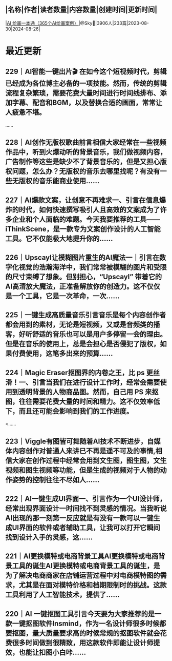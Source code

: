 |名称|作者|读者数量|内容数量|创建时间|更新时间|
---
|[AI 绘画一本通（365个AI绘画案例）](https://xiaobot.net/p/yibentong?refer=0b133df9-27dc-423b-8101-639049001c13)|@Sky🏹|3906人|233篇|2023-08-30|2024-08-26|

# 最近更新
## 229｜AI智能一键出片🎬 在如今这个短视频时代，剪辑已经成为各位博主必备的一项技能。然而，传统的剪辑流程复杂繁琐，需要花费大量时间进行时间线排布、添加字幕、配音和BGM，以及替换合适的画面，常常让人疲惫不堪。
......
## 228｜AI创作无版权歌曲前言相信大家经常在一些视频作品中，听到火爆动听的背景音乐，我们做视频内容，广告制作等这些是缺少不了背景音乐的，但是又担心版权问题，怎么办？无版权的音乐去哪里找呢？有没有一些无版权的音乐能商业使用......
## 227｜AI爆款文案，让创意不再难求一、引言在信息爆炸的时代，如何快速撰写吸引人且高效的文案成为了许多企业和个人面临的难题。今天我要推荐的工具——iThinkScene，是一款专为文案创作设计的人工智能工具。它不仅能极大地提升你的......
## 226｜Upscayl让模糊图片重生的AI魔法一｜引言在数字化视觉的浩瀚海洋中，我们常常被模糊的图片和受限的尺寸束缚了想象。但别担心，“Upscayl” 带着它的AI高清放大魔法，正准备解放你的创造力。这不仅仅是一个工具，它是一次革命，一次......
## 225｜一键生成高质量音乐引言音乐是每个内容创作者都会用到的素材，无论是短视频，又或是音频类的播客，好听舒适的音乐也可以是用户多停留一会的理由。但是在音乐的使用上，总是会担心是否侵犯了版权，如果付费使用，这笔多出来的预算......
## 224｜Magic Eraser抠图界的内卷之王，比 ps 更丝滑！一、引言当我们在进行设计工作时，经常会需要使用到透明背景的人物商品图。然而，自己用 PS 来抠图，往往需要花费大量的时间和精力。这不仅效率低下，而且还可能会影响到我们的工作进度。
<......
## 223｜Viggle有图皆可舞随着AI技术不断进步，自媒体内容创作对普通人来讲已不再是遥不可及的事情,相信大家在创作过程中经常会用到文生图，图生图，文生视频和图生视频等功能，但是生成的视频对于人物的动作姿势的控制往往不尽如人......
## 222｜AI一键生成UI界面一、引言作为一个UI设计师，经常出现界面设计一时间找不到灵感的情况。当我听说AI出现的那一刻第一反应就是有没有一款可以一键生成UI界面的软件或者辅助工具，让我可以打开它瞬间找到设计入手的灵感，这......
## 221｜AI更换模特或电商背景工具AI更换模特或电商背景工具的诞生AI更换模特或电商背景工具的诞生，是为了解决电商商家在店铺运营过程中对电商模特图的需求，尤其是在面对模特价格和档期限制时的挑战。这款工具利用了人工智能技术，提供了......
## 220｜AI 一键抠图工具引言今天要为大家推荐的是一款一键抠图软件Insmind，作为一名设计师很多时候都要抠图，量大质量要求高的时候常规的抠图软件就会花费很多时间做到很精致，用这款软件即能让设计师提效，也能让扣图小白咔......

